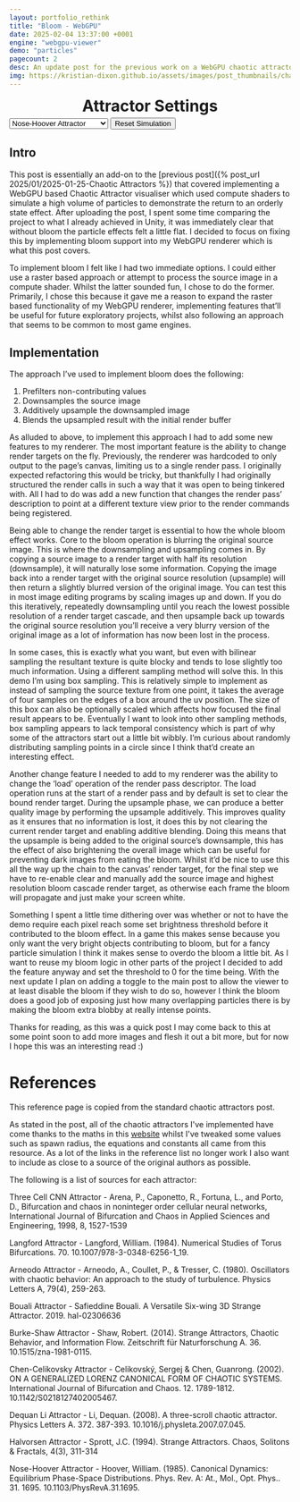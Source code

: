 ```yaml
---
layout: portfolio_rethink
title: "Bloom - WebGPU"
date: 2025-02-04 13:37:00 +0001
engine: "webgpu-viewer"
demo: "particles"
pagecount: 2
desc: An update post for the previous work on a WebGPU chaotic attractor post.
img: https://kristian-dixon.github.io/assets/images/post_thumbnails/chaos.png
---
```


<div class="post_control_container">
    <p style="margin: 0px;font-weight: 700;text-align: center; font-size: 1.75rem;margin-bottom: 4px;">Attractor Settings</p>
    <select name="paint_mode" id="paint_mode" class="in-post-inputfield" data-cmd-call='ChangeComputeProgram'>
        <option value="Nose-Hoover Attractor">Nose-Hoover Attractor</option>
        <option value="Three Cell CNN Attractor">Three Cell CNN Attractor</option>
        <option value="Aizawa Attractor">Langford Attractor</option>
        <option value="Arneodo Attractor">Arneodo Attractor</option>
        <option value="Bouali Attractor">Bouali Attractor</option>
        <option value="Burke-Shaw Attractor">Burke-Shaw Attractor</option>
        <option value="Chen-Celikovsky Attractor">Chen-Celikovsky Attractor</option>
        <option value="Dequan Li Attractor">Dequan Li Attractor</option>
        <option value="Halvorsen Attractor">Halvorsen Attractor</option>
        <!--<option value="Flow">Arneodo</option>-->
    </select>
    <button id="save_texture" class="in-post-button" data-cmd-call='ResetSim'> Reset Simulation </button>
</div>


<div markdown="1" class="pagnated-page-wrapper" data-page-index="0">

## Intro

This post is essentially an add-on to the [previous post]({% post_url 2025/01/2025-01-25-Chaotic Attractors %}) that covered implementing a WebGPU based Chaotic Attractor visualiser which used compute shaders to simulate a high volume of particles to demonstrate the return to an orderly state effect. After uploading the post, I spent some time comparing the project to what I already achieved in Unity, it was immediately clear that without bloom the particle effects felt a little flat. I decided to focus on fixing this by implementing bloom support into my WebGPU renderer which is what this post covers.

To implement bloom I felt like I had two immediate options. I could either use a raster based approach or attempt to process the source image in a compute shader. Whilst the latter sounded fun, I chose to do the former. Primarily, I chose this because it gave me a reason to expand the raster based functionality of my WebGPU renderer, implementing features that’ll be useful for future exploratory projects, whilst also following an approach that seems to be common to most game engines. 

## Implementation
The approach I’ve used to implement bloom does the following:

1. Prefilters non-contributing values
2. Downsamples the source image
3. Additively upsample the downsampled image
4. Blends the upsampled result with the initial render buffer

As alluded to above, to implement this approach I had to add some new features to my renderer. The most important feature is the ability to change render targets on the fly. Previously, the renderer was hardcoded to only output to the page’s canvas, limiting us to a single render pass. I originally expected refactoring this would be tricky, but thankfully I had originally structured the render calls in such a way that it was open to being tinkered with. All I had to do was add a new function that changes the render pass’ description to point at a different texture view prior to the render commands being registered.

Being able to change the render target is essential to how the whole bloom effect works. Core to the bloom operation is blurring the original source image. This is where the downsampling and upsampling comes in. By copying a source image to a render target with half its resolution (downsample), it will naturally lose some information. Copying the image back into a render target with the original source resolution (upsample) will then return a slightly blurred version of the original image. You can test this in most image editing programs by scaling images up and down. If you do this iteratively, repeatedly downsampling until you reach the lowest possible resolution of a render target cascade, and then upsample back up towards the original source resolution you’ll receive a very blurry version of the original image as a lot of information has now been lost in the process.

In some cases, this is exactly what you want, but even with bilinear sampling the resultant texture is quite blocky and tends to lose slightly too much information. Using a different sampling method will solve this. In this demo I’m using box sampling. This is relatively simple to implement as instead of sampling the source texture from one point, it takes the average of four samples on the edges of a box around the uv position. The size of this box can also be optionally scaled which affects how focused the final result appears to be. Eventually I want to look into other sampling methods, box sampling appears to lack temporal consistency which is part of why some of the attractors start out a little bit wibbly. I’m curious about randomly distributing sampling points in a circle since I think that’d create an interesting effect.

Another change feature I needed to add to my renderer was the ability to change the ‘load’ operation of the render pass descriptor. The load operation runs at the start of a render pass and by default is set to clear the bound render target. During the upsample phase, we can produce a better quality image by performing the upsample additively. This improves quality as it ensures that no information is lost, it does this by not clearing the current render target and enabling additive blending. Doing this means that the upsample is being added to the original source’s downsample, this has the effect of also brightening the overall image which can be useful for preventing dark images from eating the bloom. Whilst it’d be nice to use this all the way up the chain to the canvas’ render target, for the final step we have to re-enable clear and manually add the source image and highest resolution bloom cascade render target, as otherwise each frame the bloom will propagate and just make your screen white. 

Something I spent a little time dithering over was whether or not to have the demo require each pixel reach some set brightness threshold before it contributed to the bloom effect. In a game this makes sense because you only want the very bright objects contributing to bloom, but for a fancy particle simulation I think it makes sense to overdo the bloom a little bit. As I want to reuse my bloom logic in other parts of the project I decided to add the feature anyway and set the threshold to 0 for the time being. With the next update I plan on adding a toggle to the main post to allow the viewer to at least disable the bloom if they wish to do so, however I think the bloom does a good job of exposing just how many overlapping particles there is by making the bloom extra blobby at really intense points.

Thanks for reading, as this was a quick post I may come back to this at some point soon to add more images and flesh it out a bit more, but for now I hope this was an interesting read :) 

</div>



<div markdown="1" class="pagnated-page-wrapper hidden" data-page-index="1">

# References

This reference page is copied from the standard chaotic attractors post. 

As stated in the post, all of the chaotic attractors I've implemented have come thanks to the maths in this [website](http://www.3d-meier.de/tut19/Seite0.html) whilst I've tweaked some values such as spawn radius, the equations and constants all came from this resource. As a lot of the links in the reference list no longer work I also want to include as close to a source of the original authors as possible.

The following is a list of sources for each attractor:

Three Cell CNN Attractor - Arena, P., Caponetto, R., Fortuna, L., and Porto, D., Bifurcation and chaos in noninteger order cellular neural networks, International Journal of Bifurcation and Chaos in Applied Sciences and Engineering, 1998, 8, 1527-1539

Langford Attractor - Langford, William. (1984). Numerical Studies of Torus Bifurcations. 70. 10.1007/978-3-0348-6256-1_19. 

Arneodo Attractor - Arneodo, A., Coullet, P., & Tresser, C. (1980). Oscillators with chaotic behavior: An approach to the study of turbulence. Physics Letters A, 79(4), 259-263.

Bouali Attractor - Safieddine Bouali. A Versatile Six-wing 3D Strange Attractor. 2019. hal-02306636

Burke-Shaw Attractor - Shaw, Robert. (2014). Strange Attractors, Chaotic Behavior, and Information Flow. Zeitschrift für Naturforschung A. 36. 10.1515/zna-1981-0115. 

Chen-Celikovsky Attractor - Celikovský, Sergej & Chen, Guanrong. (2002). ON A GENERALIZED LORENZ CANONICAL FORM OF CHAOTIC SYSTEMS. International Journal of Bifurcation and Chaos. 12. 1789-1812. 10.1142/S0218127402005467. 

Dequan Li Attractor - Li, Dequan. (2008). A three-scroll chaotic attractor. Physics Letters A. 372. 387-393. 10.1016/j.physleta.2007.07.045. 

Halvorsen Attractor - Sprott, J.C. (1994). Strange Attractors. Chaos, Solitons & Fractals, 4(3), 311-314

Nose-Hoover Attractor - Hoover, William. (1985). Canonical Dynamics: Equilibrium Phase-Space Distributions. Phys. Rev. A: At., Mol., Opt. Phys.. 31. 1695. 10.1103/PhysRevA.31.1695. 


</div>